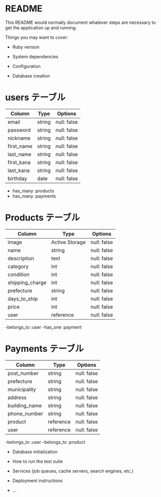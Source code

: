 # README

This README would normally document whatever steps are necessary to get the
application up and running.

Things you may want to cover:

* Ruby version

* System dependencies

* Configuration

* Database creation

# users テーブル
| Column     | Type   | Options     |
| ---------- | ------ | ----------- |
| email      | string | null: false |
| password   | string | null: false |
| nickname   | string | null: false |
| first_name | string | null: false |
| last_name  | string | null: false |
| first_kana | string | null: false |
| last_kana  | string | null: false |
| birthday   | date   | null: false |

- has_many :products
- has_many :payments

# Products テーブル
| Column          | Type           | Options     |
| --------------- | -------------- | ----------- |
| image           | Active Storage | null: false |
| name            | string         | null: false |
| description     | text           | null: false |
| category        | int            | null: false |
| condition       | int            | null: false |
| shipping_charge | int            | null: false |
| prefecture      | string         | null: false |
| days_to_ship    | int            | null: false |
| price           | int            | null: false |
| user            | reference      | null: false |

-belongs_to :user
-has_one :payment

# Payments テーブル
| Column        | Type      | Options     |
| ------------- | --------- | ----------- |
| post_number   | string    | null: false |
| prefecture    | string    | null: false |
| municipality  | string    | null: false |
| address       | string    | null: false |
| building_name | string    | null: false |
| phone_number  | string    | null: false |
| product       | reference | null: false |
| user          | reference | null: false |

-belongs_to :user
-belongs_to :product

* Database initialization

* How to run the test suite

* Services (job queues, cache servers, search engines, etc.)

* Deployment instructions

* ...

